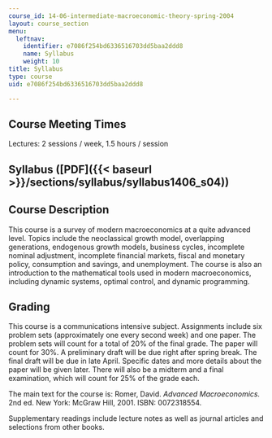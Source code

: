 ```yaml
---
course_id: 14-06-intermediate-macroeconomic-theory-spring-2004
layout: course_section
menu:
  leftnav:
    identifier: e7086f254bd6336516703dd5baa2ddd8
    name: Syllabus
    weight: 10
title: Syllabus
type: course
uid: e7086f254bd6336516703dd5baa2ddd8

---
```


Course Meeting Times
--------------------

Lectures: 2 sessions / week, 1.5 hours / session

Syllabus ([PDF]({{< baseurl >}}/sections/syllabus/syllabus1406_s04))
--------------------------------------------------------------------

Course Description
------------------

This course is a survey of modern macroeconomics at a quite advanced level. Topics include the neoclassical growth model, overlapping generations, endogenous growth models, business cycles, incomplete nominal adjustment, incomplete financial markets, fiscal and monetary policy, consumption and savings, and unemployment. The course is also an introduction to the mathematical tools used in modern macroeconomics, including dynamic systems, optimal control, and dynamic programming.

Grading
-------

This course is a communications intensive subject. Assignments include six problem sets (approximately one every second week) and one paper. The problem sets will count for a total of 20% of the final grade. The paper will count for 30%. A preliminary draft will be due right after spring break. The final draft will be due in late April. Specific dates and more details about the paper will be given later. There will also be a midterm and a final  examination, which will count for 25% of the grade each.

The main text for the course is: Romer, David. _Advanced Macroeconomics._ 2nd ed. New York: McGraw Hill, 2001. ISBN: 0072318554.

Supplementary readings include lecture notes as well as journal articles and selections from other books.